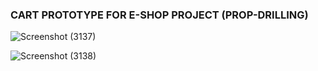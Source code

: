 ### CART PROTOTYPE FOR E-SHOP PROJECT (PROP-DRILLING)

![Screenshot (3137)](https://github.com/SkullRex001/Shopping_Cart_Proto/assets/122201082/4751c16f-22b1-4d09-8600-1514f2839c15)


![Screenshot (3138)](https://github.com/SkullRex001/Shopping_Cart_Proto/assets/122201082/66693cbd-e6dd-4b91-8519-58f22f996082)
